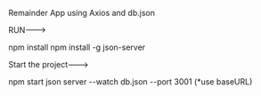 Remainder App using Axios and db.json

RUN--->

npm install
npm install -g json-server

Start the project--->

npm start
json server --watch db.json --port 3001 (\*use baseURL)
